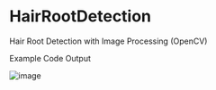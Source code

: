 # HairRootDetection
Hair Root Detection with Image Processing (OpenCV)

Example Code Output

![image](https://user-images.githubusercontent.com/57484187/180644546-9ea96adb-59d4-4a71-aecc-a7e9872851af.png)
